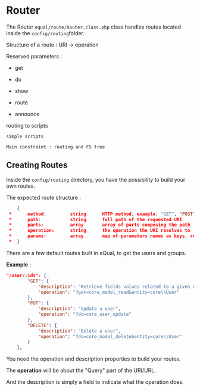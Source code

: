 # Router 

The Router `equal/route/Router.class.php` class handles routes located inside the `config/routing`folder.

Structure of a route  :	URI -> operation

Reserved parameters :

- get

- do

- show

- route

- announce

  

routing to scripts

	simple scripts 
	
	Main constraint : routing and FS tree



## Creating Routes

Inside the `config/routing` directory, you have the possibility to build your own routes. 

The expected route structure :

```json
	{
 *      method:         string      HTTP method, example: "GET", "POST", "PUT", "DELETE"
 *      path:           string      full path of the requested URI
 *      parts:          array       array of parts composing the path
 *      operation:      string      the operation the URI resolves to 
 *      params:         array       map of parameters names as keys, related to their values
 *  }
```



There are a few default routes built in eQual, to get the users and groups.

**Example**  : 

```JSON
"/user/:ids": {
        "GET": {
            "description": "Retrieve fields values related to a given user",
            "operation": "?get=core_model_read&entity=core\\User"
        },
        "PUT": {
            "description": "Update a user",
            "operation": "?do=core_user_update"
        },
        "DELETE": {
            "description": "Delete a user",
            "operation": "?do=core_model_delete&entity=core\\User"
        }
    },
```

You need the operation and description properties to build your routes. 

The **operation** will be about the "Query" part of the URI/URL. 

And the description is simply a field to indicate what the operation does.

